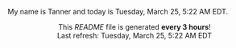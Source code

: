 My name is Tanner and today is Tuesday, March 25, 5:22 AM EDT.

<p align="center">This <i>README</i> file is generated <b>every 3 hours</b>!</br>Last refresh: Tuesday, March 25, 5:22 AM EDT<br /></p>
